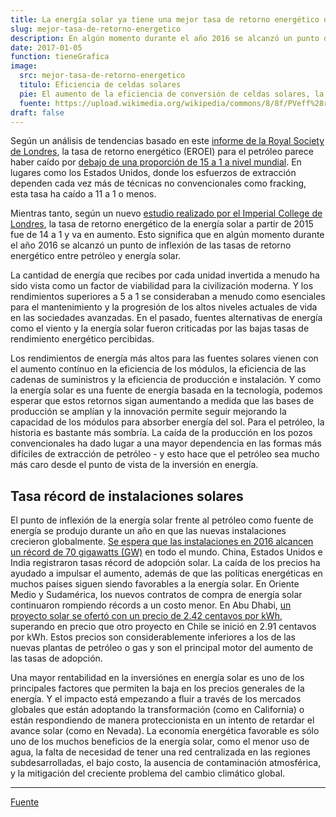 ```yaml
---
title: La energía solar ya tiene una mejor tasa de retorno energético que el petróleo
slug: mejor-tasa-de-retorno-energetico
description: En algún momento durante el año 2016 se alcanzó un punto de inflexión de las tasas de retorno energético entre petróleo y energía solar. 
date: 2017-01-05
function: tieneGrafica
image:
  src: mejor-tasa-de-retorno-energetico
  titulo: Eficiencia de celdas solares
  pie: El aumento de la eficiencia de conversión de celdas solares, la expansión de las bases de producción y mejores cadenas de suministro están ayudando a aumentar la tasa de retorno energético de la energía solar.
  fuente: https://upload.wikimedia.org/wikipedia/commons/8/8f/PVeff%28rev140225%29a.jpg
draft: false
---
```


Según un análisis de tendencias basado en este [informe de la Royal Society de Londres](http://rsta.royalsocietypublishing.org/content/372/2006/20130126), la tasa de retorno energético (EROEI) para el petróleo parece haber caído por [debajo de una proporción de 15 a 1 a nivel mundial](https://medium.com/insurge-intelligence/solar-is-already-producing-more-energy-than-oil-says-major-scientific-review-873d5f779f03). En lugares como los Estados Unidos, donde los esfuerzos de extracción dependen cada vez más de técnicas no convencionales como fracking, esta tasa ha caído a 11 a 1 o menos.

Mientras tanto, según un nuevo [estudio realizado por el Imperial College de Londres](http://www.sciencedirect.com/science/article/pii/S1364032116306906), la tasa de retorno energético de la energía solar a partir de 2015 fue de 14 a 1 y va en aumento. Esto significa que en algún momento durante el año 2016 se alcanzó un punto de inflexión de las tasas de retorno energético entre petróleo y energía solar.

La cantidad de energía que recibes por cada unidad invertida a menudo ha sido vista como un factor de viabilidad para la civilización moderna. Y los rendimientos superiores a 5 a 1 se consideraban a menudo como esenciales para el mantenimiento y la progresión de los altos niveles actuales de vida en las sociedades avanzadas. En el pasado, fuentes alternativas de energía como el viento y la energía solar fueron criticadas por las bajas tasas de rendimiento energético percibidas.

Los rendimientos de energía más altos para las fuentes solares vienen con el aumento contínuo en la eficiencia de los módulos, la eficiencia de las cadenas de suministros y la eficiencia de producción e instalación. Y como la energía solar es una fuente de energía basada en la tecnología, podemos esperar que estos retornos sigan aumentando a medida que las bases de producción se amplían y la innovación permite seguir mejorando la capacidad de los módulos para absorber energía del sol. Para el petróleo, la historia es bastante más sombría. La caída de la producción en los pozos convencionales ha dado lugar a una mayor dependencia en las formas más difíciles de extracción de petróleo - y esto hace que el petróleo sea mucho más caro desde el punto de vista de la inversión en energía.

## Tasa récord de instalaciones solares

El punto de inflexión de la energía solar frente al petróleo como fuente de energía se produjo durante un año en que las nuevas instalaciones crecieron globalmente. [Se espera que las instalaciones en 2016 alcancen un récord de 70 gigawatts (GW)](https://cleantechnica.com/2016/12/01/new-global-solar-pv-capacity-2016-reaches-70-gw-globaldata/) en todo el mundo. China, Estados Unidos e India registraron tasas récord de adopción solar. La caída de los precios ha ayudado a impulsar el aumento, además de que las políticas energéticas en muchos países siguen siendo favorables a la energía solar. En Oriente Medio y Sudamérica, los nuevos contratos de compra de energía solar continuaron rompiendo récords a un costo menor. En Abu Dhabi, [un proyecto solar se ofertó con un precio de 2.42 centavos por kWh](https://www.pv-magazine.com/2016/09/19/breaking-world-record-low-price-entered-for-solar-plant-in-abu-dhabi_100026145/), superando en precio que otro proyecto en Chile se inició en 2.91 centavos por kWh. Estos precios son considerablemente inferiores a los de las nuevas plantas de petróleo o gas y son el principal motor del aumento de las tasas de adopción.

Una mayor rentabilidad en la inversiónes en energía solar es uno de los principales factores que permiten la baja en los precios generales de la energía. Y el impacto está empezando a fluir a través de los mercados globales que están adoptando la transformación (como en California) o están respondiendo de manera proteccionista en un intento de retardar el avance solar (como en Nevada). La economía energética favorable es sólo uno de los muchos beneficios de la energía solar, como el menor uso de agua, la falta de necesidad de tener una red centralizada en las regiones subdesarrolladas, el bajo costo, la ausencia de contaminación atmosférica, y la mitigación del creciente problema del cambio climático global.

---

[Fuente](http://www.evwind.es/2017/01/02/solar-power-now-produces-a-better-energy-return-on-investment-than-oil)